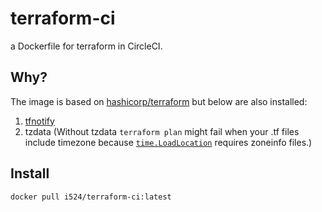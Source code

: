 # terraform-ci

a Dockerfile for terraform in CircleCI.

## Why?

The image is based on [hashicorp/terraform](https://hub.docker.com/r/hashicorp/terraform) but below are also installed:

1. [tfnotify](https://github.com/mercari/tfnotify)
1. tzdata
   (Without tzdata `terraform plan` might fail when your .tf files include timezone because [`time.LoadLocation`](https://golang.org/pkg/time/#LoadLocation) requires zoneinfo files.)

## Install

```
docker pull i524/terraform-ci:latest
```
